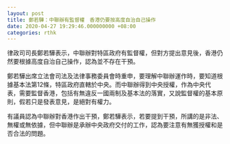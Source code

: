 ```yaml
---
layout: post
title: 鄭若驊：中聯辦有監督權　香港仍要按高度自治自己操作
date: 2020-04-27 19:29:46.000000000 +08:00
categories: rthk
---
```


律政司司長鄭若驊表示，中聯辦對特區政府有監督權，但對方提出意見後，香港仍然要根據高度自治自己操作，認為並不存在干預。

鄭若驊出席立法會司法及法律事務委員會時重申，要理解中聯辦運作時，要知道根據基本法第12條，特區政府直轄於中央。而中聯辦得到中央授權，作為中央代表，需要監督香港，包括有無違反一國兩制及基本法的落實，又說監督權的基本原則，假若只是發表意見，是絕對有權力。

有議員認為中聯辦對香港作出干預，鄭若驊表示，若要提到干預，所講的是非法、無權或無依據，但中聯辦是承辦中央政府交付的工作，認為要注意有無獲授權和是否合法的問題。
